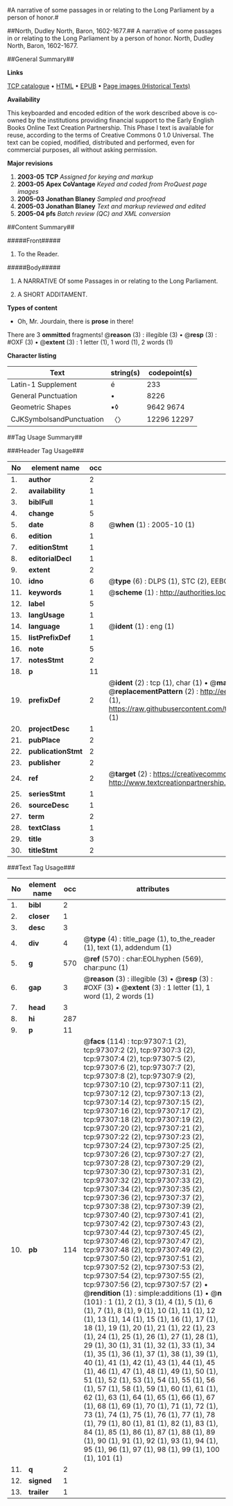 #A narrative of some passages in or relating to the Long Parliament by a person of honor.#

##North, Dudley North, Baron, 1602-1677.##
A narrative of some passages in or relating to the Long Parliament by a person of honor.
North, Dudley North, Baron, 1602-1677.

##General Summary##

**Links**

[TCP catalogue](http://www.ota.ox.ac.uk/tcp/)  • 
[HTML](http://tei.it.ox.ac.uk/tcp/Texts-HTML/free/A52/A52446.html)  • 
[EPUB](http://tei.it.ox.ac.uk/tcp/Texts-EPUB/free/A52/A52446.epub) • 
[Page images (Historical Texts)](https://data.historicaltexts.jisc.ac.uk/view?pubId=eebo-13085843e&pageId=eebo-13085843e-97307-1)

**Availability**

This keyboarded and encoded edition of the
	       work described above is co-owned by the institutions
	       providing financial support to the Early English Books
	       Online Text Creation Partnership. This Phase I text is
	       available for reuse, according to the terms of Creative
	       Commons 0 1.0 Universal. The text can be copied,
	       modified, distributed and performed, even for
	       commercial purposes, all without asking permission.

**Major revisions**

1. __2003-05__ __TCP__ *Assigned for keying and markup*
1. __2003-05__ __Apex CoVantage__ *Keyed and coded from ProQuest page images*
1. __2005-03__ __Jonathan Blaney__ *Sampled and proofread*
1. __2005-03__ __Jonathan Blaney__ *Text and markup reviewed and edited*
1. __2005-04__ __pfs__ *Batch review (QC) and XML conversion*

##Content Summary##

#####Front#####

1. To the Reader.

#####Body#####

1. A NARRATIVE Of some Passages in or relating to the Long Parliament.

1. A SHORT ADDITAMENT.

**Types of content**

  * Oh, Mr. Jourdain, there is **prose** in there!

There are 3 **ommitted** fragments! 
 @__reason__ (3) : illegible (3)  •  @__resp__ (3) : #OXF (3)  •  @__extent__ (3) : 1 letter (1), 1 word (1), 2 words (1)

**Character listing**


|Text|string(s)|codepoint(s)|
|---|---|---|
|Latin-1 Supplement|é|233|
|General Punctuation|•|8226|
|Geometric Shapes|▪◊|9642 9674|
|CJKSymbolsandPunctuation|〈〉|12296 12297|

##Tag Usage Summary##

###Header Tag Usage###

|No|element name|occ|attributes|
|---|---|---|---|
|1.|__author__|2||
|2.|__availability__|1||
|3.|__biblFull__|1||
|4.|__change__|5||
|5.|__date__|8| @__when__ (1) : 2005-10 (1)|
|6.|__edition__|1||
|7.|__editionStmt__|1||
|8.|__editorialDecl__|1||
|9.|__extent__|2||
|10.|__idno__|6| @__type__ (6) : DLPS (1), STC (2), EEBO-CITATION (1), OCLC (1), VID (1)|
|11.|__keywords__|1| @__scheme__ (1) : http://authorities.loc.gov/ (1)|
|12.|__label__|5||
|13.|__langUsage__|1||
|14.|__language__|1| @__ident__ (1) : eng (1)|
|15.|__listPrefixDef__|1||
|16.|__note__|5||
|17.|__notesStmt__|2||
|18.|__p__|11||
|19.|__prefixDef__|2| @__ident__ (2) : tcp (1), char (1)  •  @__matchPattern__ (2) : ([0-9\-]+):([0-9IVX]+) (1), (.+) (1)  •  @__replacementPattern__ (2) : http://eebo.chadwyck.com/downloadtiff?vid=$1&page=$2 (1), https://raw.githubusercontent.com/textcreationpartnership/Texts/master/tcpchars.xml#$1 (1)|
|20.|__projectDesc__|1||
|21.|__pubPlace__|2||
|22.|__publicationStmt__|2||
|23.|__publisher__|2||
|24.|__ref__|2| @__target__ (2) : https://creativecommons.org/publicdomain/zero/1.0/ (1), http://www.textcreationpartnership.org/docs/. (1)|
|25.|__seriesStmt__|1||
|26.|__sourceDesc__|1||
|27.|__term__|2||
|28.|__textClass__|1||
|29.|__title__|3||
|30.|__titleStmt__|2||


###Text Tag Usage###

|No|element name|occ|attributes|
|---|---|---|---|
|1.|__bibl__|2||
|2.|__closer__|1||
|3.|__desc__|3||
|4.|__div__|4| @__type__ (4) : title_page (1), to_the_reader (1), text (1), addendum (1)|
|5.|__g__|570| @__ref__ (570) : char:EOLhyphen (569), char:punc (1)|
|6.|__gap__|3| @__reason__ (3) : illegible (3)  •  @__resp__ (3) : #OXF (3)  •  @__extent__ (3) : 1 letter (1), 1 word (1), 2 words (1)|
|7.|__head__|3||
|8.|__hi__|287||
|9.|__p__|11||
|10.|__pb__|114| @__facs__ (114) : tcp:97307:1 (2), tcp:97307:2 (2), tcp:97307:3 (2), tcp:97307:4 (2), tcp:97307:5 (2), tcp:97307:6 (2), tcp:97307:7 (2), tcp:97307:8 (2), tcp:97307:9 (2), tcp:97307:10 (2), tcp:97307:11 (2), tcp:97307:12 (2), tcp:97307:13 (2), tcp:97307:14 (2), tcp:97307:15 (2), tcp:97307:16 (2), tcp:97307:17 (2), tcp:97307:18 (2), tcp:97307:19 (2), tcp:97307:20 (2), tcp:97307:21 (2), tcp:97307:22 (2), tcp:97307:23 (2), tcp:97307:24 (2), tcp:97307:25 (2), tcp:97307:26 (2), tcp:97307:27 (2), tcp:97307:28 (2), tcp:97307:29 (2), tcp:97307:30 (2), tcp:97307:31 (2), tcp:97307:32 (2), tcp:97307:33 (2), tcp:97307:34 (2), tcp:97307:35 (2), tcp:97307:36 (2), tcp:97307:37 (2), tcp:97307:38 (2), tcp:97307:39 (2), tcp:97307:40 (2), tcp:97307:41 (2), tcp:97307:42 (2), tcp:97307:43 (2), tcp:97307:44 (2), tcp:97307:45 (2), tcp:97307:46 (2), tcp:97307:47 (2), tcp:97307:48 (2), tcp:97307:49 (2), tcp:97307:50 (2), tcp:97307:51 (2), tcp:97307:52 (2), tcp:97307:53 (2), tcp:97307:54 (2), tcp:97307:55 (2), tcp:97307:56 (2), tcp:97307:57 (2)  •  @__rendition__ (1) : simple:additions (1)  •  @__n__ (101) : 1 (1), 2 (1), 3 (1), 4 (1), 5 (1), 6 (1), 7 (1), 8 (1), 9 (1), 10 (1), 11 (1), 12 (1), 13 (1), 14 (1), 15 (1), 16 (1), 17 (1), 18 (1), 19 (1), 20 (1), 21 (1), 22 (1), 23 (1), 24 (1), 25 (1), 26 (1), 27 (1), 28 (1), 29 (1), 30 (1), 31 (1), 32 (1), 33 (1), 34 (1), 35 (1), 36 (1), 37 (1), 38 (1), 39 (1), 40 (1), 41 (1), 42 (1), 43 (1), 44 (1), 45 (1), 46 (1), 47 (1), 48 (1), 49 (1), 50 (1), 51 (1), 52 (1), 53 (1), 54 (1), 55 (1), 56 (1), 57 (1), 58 (1), 59 (1), 60 (1), 61 (1), 62 (1), 63 (1), 64 (1), 65 (1), 66 (1), 67 (1), 68 (1), 69 (1), 70 (1), 71 (1), 72 (1), 73 (1), 74 (1), 75 (1), 76 (1), 77 (1), 78 (1), 79 (1), 80 (1), 81 (1), 82 (1), 83 (1), 84 (1), 85 (1), 86 (1), 87 (1), 88 (1), 89 (1), 90 (1), 91 (1), 92 (1), 93 (1), 94 (1), 95 (1), 96 (1), 97 (1), 98 (1), 99 (1), 100 (1), 101 (1)|
|11.|__q__|2||
|12.|__signed__|1||
|13.|__trailer__|1||
